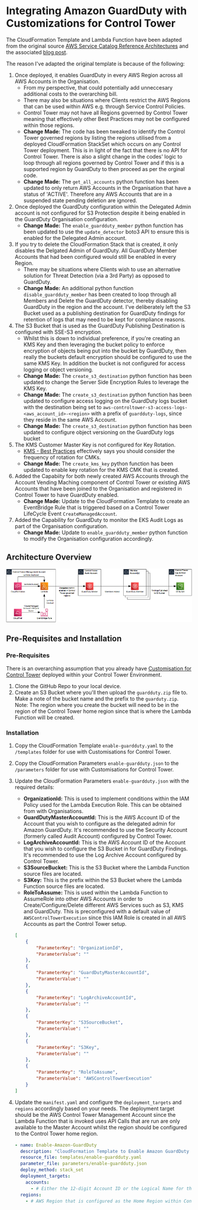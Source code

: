 # Integrating Amazon GuardDuty with Customizations for Control Tower

The CloudFormation Template and Lambda Function have been adapted from the original source [AWS Service Catalog Reference Architectures](https://s3.amazonaws.com/aws-service-catalog-reference-architectures/security/guardduty/deploy_guardduty.yml) and the associated [blog post](https://aws.amazon.com/blogs/mt/automating-amazon-guardduty-deployment-in-aws-control-tower/).

The reason I've adapted the original template is because of the following:
1.  Once deployed, it enables GuardDuty in every AWS Region across all AWS Accounts in the Organisation. 
    * From my perspective, that could potentially add unneccesary additional costs to the overarching bill.
    * There may also be situations where Clients restrict the AWS Regions that can be used within AWS e.g. through Service Control Policies. 
    * Control Tower may not have all Regions governed by Control Tower meaning that effectively other Best Practices may not be configured within those regions. 
    * **Change Made:** The code has been tweaked to identify the Control Tower governed regions by listing the regions utilised from a deployed CloudFormation StackSet which occurs on any Control Tower deployment.  This is in light of the fact that there is no API for Control Tower.  There is also a slight change in the codes' logic to loop through all regions governed by Control Tower and if this is a supported region by GuardDuty to then proceed as per the orginal code. 
    * **Change Made:** The `get_all_accounts` python function has been updated to only return AWS Accounts in the Organisation that have a status of 'ACTIVE'. Therefore any AWS Accounts that are in a suspended state pending deletion are ignored.
2.  Once deployed the GuardDuty configuration within the Delegated Admin account is not configured for S3 Protection despite it being enabled in the GuardDuty Organisation configuration.
    * **Change Made:** The `enable_guardduty_member` python function has been updated to use the `update_detector` boto3 API to ensure this is enabled for the Delegated Admin account.
3.  If you try to delete the CloudFormation Stack that is created, it only disables the Delgated Admin of GuardDuty. All GuardDuty Member Accounts that had been configured would still be enabled in every Region.
    * There may be situations where Clients wish to use an alternative solution for Threat Detection (via a 3rd Party) as opposed to GuardDuty.
    * **Change Made:** An additional python function `disable_guardduty_member` has been created to loop through all Members and Delete the GuardDuty detector, thereby disabling GuardDuty in the region and the account. I've deliberately left the S3 Bucket used as a publishing destination for GuardDuty findings for retention of logs that may need to be kept for compliance reasons.
4. The S3 Bucket that is used as the GuardDuty Publishing Destination is configured with SSE-S3 encryption.
    * Whilst this is down to individual preference, if you're creating an KMS Key and then leveraging the bucket policy to enforce encryption of objects being put into the bucket by GuardDuty, then really the buckets default encryption should be configured to use the same KMS Key. In addition the bucket is not configured for access logging or object versioning.
    * **Change Made:** The `create_s3_destination` python function has been updated to change the Server Side Encryption Rules to leverage the KMS Key.
    * **Change Made:** The `create_s3_destination` python function has been updated to configure access logging on the GuardDuty logs bucket with the destination being set to `aws-controltower-s3-access-logs-<aws_account_id>-<region>` with a prefix of `guardduty-logs`, since they reside in the same AWS Account.
    * **Change Made:** The `create_s3_destination` python function has been updated to configure object versioning on the GuardDuty logs bucket
5.  The KMS Customer Master Key is not configured for Key Rotation.
    * [KMS - Best Practices](https://d1.awsstatic.com/whitepapers/aws-kms-best-practices.pdf) effectively says you should consider the frequency of rotation for CMKs.
    * **Change Made:** The `create_kms_key` python function has been updated to enable key rotation for the KMS CMK that is created.
6.  Added the Capabiity for both newly created AWS Accounts through the Account Vending Maching component of Control Tower or existing AWS Accounts that have been joined to the Organisation and registered in Control Tower to have GuardDuty enabled.
    * **Change Made:** Update to the CloudFormation Template to create an EventBridge Rule that is triggered based on a Control Tower LifeCycle Event `CreateManagedAccount`.
7.  Added the Capability for GuardDuty to monitor the EKS Audit Logs as part of the Organisation configuration.
    * **Change Made:** Update to `enable_guardduty_member` python function to modify the Organisation configuration accordingly.

## Architecture Overview

![alt](./diagrams/aws-guardduty.png)

## Pre-Requisites and Installation

### Pre-Requisites

There is an overarching assumption that you already have [Customisation for Control Tower](https://aws.amazon.com/solutions/implementations/customizations-for-aws-control-tower/) deployed within your Control Tower Environment.

1.  Clone the GitHub Repo to your local device.
2.  Create an S3 Bucket where you'll then upload the `guardduty.zip` file to. Make a note of the bucket name and the prefix to the `guarduty.zip`. Note: The region where you create the bucket will need to be in the region of the Control Tower home region since that is where the Lambda Function will be created.

### Installation

1.  Copy the CloudFormation Template `enable-guardduty.yaml` to the `/templates` folder for use with Customisations for Control Tower.
2.  Copy the CloudFormation Parameters `enable-guardduty.json` to the `/parameters` folder for use with Customisations for Control Tower.
3.  Update the CloudFormation Parameters `enable-guardduty.json` with the required details:
    * **OrganizationId:** This is used to implement conditions within the IAM Policy used for the Lambda Execution Role. This can be obtained from with Organisations.
    * **GuardDutyMasterAccountId:** This is the AWS Account ID of the Account that you wish to configure as the delegated admin for Amazon GuardDuty.  It's recommended to use the Security Account (formerly called Audit Account) configured by Control Tower.
    * **LogArchiveAccountId:** This is the AWS Account ID of the Account that you wish to configure the S3 Bucket in for GuardDuty Findings.  It's recommended to use the Log Archive Account configured by Control Tower.
    * **S3SourceBucket:** This is the S3 Bucket where the Lambda Function source files are located.
    * **S3Key:** This is the prefix within the S3 Bucket where the Lambda Function source files are located. 
    * **RoleToAssume:** This is used within the Lambda Function to AssumeRole into other AWS Accounts in order to Create/Configure/Delete different AWS Services such as S3, KMS and GuardDuty.  This is preconfigured with a default value of `AWSControlTowerExecution` since this IAM Role is created in all AWS Accounts as part the Control Tower setup.

    ```json
    [
        {
            "ParameterKey": "OrganizationId",
            "ParameterValue": ""
        },
        {
            "ParameterKey": "GuardDutyMasterAccountId",
            "ParameterValue": ""
        },
        {
            "ParameterKey": "LogArchiveAccountId",
            "ParameterValue": ""
        },
        {
            "ParameterKey": "S3SourceBucket",
            "ParameterValue": ""
        },
        {
            "ParameterKey": "S3Key",
            "ParameterValue": ""
        },
        {
            "ParameterKey": "RoleToAssume",
            "ParameterValue": "AWSControlTowerExecution"
        }
    ]
    ```

4.  Update the `manifest.yaml` and configure the `deployment_targets` and `regions` accordingly based on your needs. The deployment target should be the AWS Control Tower Management Account since the Lambda Function that is invoked uses API Calls that are run are only available to the Master Account whilst the region should be configured to the Control Tower home region.

    ```yaml 
    - name: Enable-Amazon-GuardDuty
      description: "CloudFormation Template to Enable Amazon GuardDuty for the Organization"
      resource_file: templates/enable-guardduty.yaml
      parameter_file: parameters/enable-guardduty.json
      deploy_method: stack_set
      deployment_targets:
        accounts:
          - # Either the 12-digit Account ID or the Logical Name for the Control Tower Management Account
      regions:
        - # AWS Region that is configured as the Home Region within Control Tower
    ```
